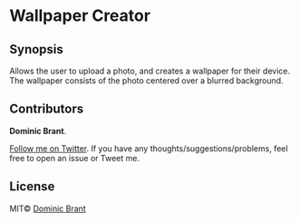# Wallpaper Creator

## Synopsis

Allows the user to upload a photo, and creates a wallpaper for their device. The wallpaper consists of the photo centered over a blurred background.

## Contributors

**Dominic Brant**.

[Follow me on Twitter](https://twitter.com/dombrant). If you have any thoughts/suggestions/problems, feel free to open an issue or Tweet me.

## License

MIT© [Dominic Brant](https://dombrant.com)
